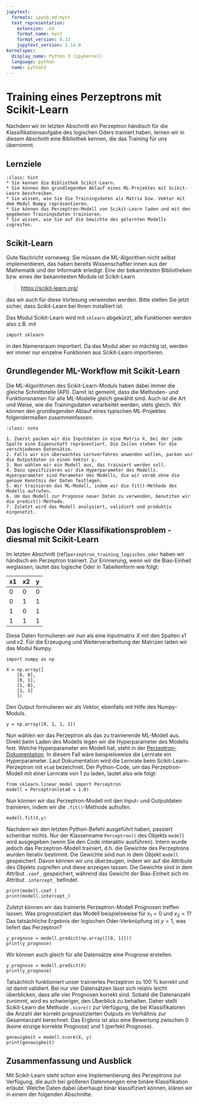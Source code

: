```yaml
---
jupytext:
  formats: ipynb,md:myst
  text_representation:
    extension: .md
    format_name: myst
    format_version: 0.13
    jupytext_version: 1.14.0
kernelspec:
  display_name: Python 3 (ipykernel)
  language: python
  name: python3
---
```


# Training eines Perzeptrons mit Scikit-Learn

Nachdem wir im letzten Abschnitt ein Perzeptron händisch für die Klassifikationsaufgabe des logischen Oders trainiert haben, lernen wir in diesem Abschnitt eine Bibliothek kennen, die das Training für uns übernimmt.

## Lernziele

```{admonition} Lernziele
:class: hint
* Sie kennen die Bibliothek Scikit-Learn.
* Sie können den grundlegenden Ablauf eines ML-Projektes mit Scikit-Learn beschreiben.
* Sie wissen, wie Sie die Trainingsdaten als Matrix bzw. Vektor mit dem Modul Numpy repräsentieren.
* Sie können das Perzeptron-Modell von Scikit-Learn laden und mit den gegebenen Trainingsdaten trainieren.
* Sie wissen, wie Sie auf die Gewichte des gelernten Modells zugreifen.
```

## Scikit-Learn

Gute Nachricht vorneweg: Sie müssen die ML-Algorithen nicht selbst
implementieren, das haben bereits Wissenschaftler:innen aus der Mathematik und
der Informatik erledigt. Eine der bekanntesten Bibliotheken bzw. eines der
bekanntesten Module ist Scikit-Learn

> https://scikit-learn.org/

das wir auch für diese Vorlesung verwenden werden. Bitte stellen Sie jetzt
sicher, dass Scikit-Learn bei Ihnen installiert ist. 

Das Modul Scikit-Learn wird mit ``sklearn`` abgekürzt, alle Funktionen werden
also z.B. mit

```{code-cell} ipython3
import sklearn
```

in den Namensraum importiert. Da das Modul aber so mächtig ist, werden wir immer
nur einzelne Funktionen aus Scikit-Learn importieren. 

## Grundlegender ML-Workflow mit Scikit-Learn 

Die ML-Algorithmen des Scikit-Learn-Moduls haben dabei immer die gleiche
Schnittstelle (API). Damit ist gemeint, dass die Methoden- und Funktionsnamen
für alle ML-Modelle gleich gewählt sind. Auch ist die Art und Weise, wie die
Trainingsdaten verarbeitet werden, stets gleich. Wir können den grundlegenden
Ablauf eines typischen ML-Projektes folgendermaßen zusammenfassen:

```{admonition} Wie funktioniert der grundlegende ML-Workflow mit Scikit-Learn?
:class: note

1. Zuerst packen wir die Inputdaten in eine Matrix X, bei der jede Spalte eine Eigenschaft repräsentiert. Die Zeilen stehen für die verschiedenen Datensätze.
2. Falls wir ein überwachtes Lernverfahren anwenden wollen, packen wir die Outputdaten in einen Vektor y.
3. Nun wählen wir ein Modell aus, das trainiert werden soll. 
4. Dazu spezifizieren wir die Hyperparameter des Modells. Hyperparameter sind Parameter des Modells, die wir vorab ohne die genaue Kenntnis der Daten festlegen.
5. Wir trainieren das ML-Modell, indem wir die fit()-Methode des Modells aufrufen.
6. Um das Modell zur Prognose neuer Daten zu verwenden, benutzten wir die predict()-Methode.
7. Zuletzt wird das Modell analysiert, validiert und produktiv eingesetzt.
```

## Das logische Oder Klassifikationsproblem - diesmal mit Scikit-Learn 

Im letzten Abschnitt {ref}`perzeptron_training_logisches_oder` haben wir
händisch ein Perzeptron trainiert. Zur Erinnerung, wenn wir die Bias-Einheit
weglassen, lautet das logische Oder in Tabellenform wie folgt:

x1 | x2 | y
---|----|---
 0 | 0  | 0
 0 | 1  | 1
 1 | 0  | 1
 1 | 1  | 1

Diese Daten formulieren wir nun als eine Inputmatrix $X$ mit den Spalten x1 und
x2. Für die Erzeugung und Weiterverarbeitung der Matrizen laden wir das Modul
Numpy.

```{code-cell} ipython3
import numpy as np

X = np.array([
    [0, 0],
    [0, 1],
    [1, 0],
    [1, 1]
    ])
```

Den Output formulieren wir als Vektor, ebenfalls mit Hilfe des Numpy-Moduls.

```{code-cell} ipython3
y = np.array([0, 1, 1, 1])
````

Nun wählen wir das Perzeptron als das zu trainierende ML-Modell aus. Direkt beim
Laden des Modells legen wir die Hyperparameter des Modells fest. Welche
Hyperparameter ein Modell hat, steht in der
[Perzeptron-Dokumentation](https://scikit-learn.org/stable/modules/generated/sklearn.linear_model.Perceptron.html?highlight=perceptron#sklearn.linear_model.Perceptron).
In diesem Fall wäre beispielsweise die Lernrate ein Hyperparameter. Laut
Dokumentation wird die Lernrate beim Scikit-Learn-Perzeptron mit `eta0`
bezeichnet. Der Python-Code, um das Perzeptron-Modell mit einer Lernrate von 1
zu laden, lautet also wie folgt:

```{code-cell} ipython3
from sklearn.linear_model import Perceptron 
modell = Perceptron(eta0 = 1.0)
```

Nun können wir das Perzeptron-Modell mit den Input- und Outputdaten trainieren, indem wir die `.fit()`-Methode aufrufen.

```{code-cell} ipython3
modell.fit(X,y)
```

Nachdem wir den letzten Python-Befehl ausgeführt haben, passiert scheinbar
nichts. Nur der Klassenname `Perceptron()` des Objekts `modell` wird ausgegeben
(wenn Sie den Code interaktiv ausführen). Intern wurde jedoch das
Perzeptron-Modell trainiert, d.h. die Gewichte des Perzeptrons wurden iterativ
bestimmt. Die Gewichte sind nun in dem Objekt `modell` gespeichert. Davon können
wir uns überzeugen, indem wir auf die Attribute des Objekts zugreifen und diese
anzeigen lassen. Die Gewichte sind in dem Attribut `.coef_` gespeichert, während
das Gewicht der Bias-Einheit sich im Attribut `.intercept_` befindet.

```{code-cell} ipython3
print(modell.coef_)
print(modell.intercept_)
```

Zuletzt können wir das trainierte Perzeptron-Modell Prognosen treffen lassen.
Was prognostiziert das Modell beispielsweise für $x_1=0$ und $x_2=1$? Das
tatsächliche Ergebnis der logischen Oder-Verknüpfung ist $y=1$, was liefert das
Perzeptron?

```{code-cell} ipython3 
y_prognose = modell.predict(np.array([[0, 1]]))
print(y_prognose)
```

Wir können auch gleich für alle Datensätze eine Prognose erstellen.

```{code-cell} ipython3 
y_prognose = modell.predict(X)
print(y_prognose)
```

Tatsächlich funktioniert unser trainiertes Perzeptron zu 100 % korrekt und ist
damit validiert. Bei nur vier Datensätzen lässt sich relativ leicht überblicken,
dass alle vier Prognosen korrekt sind. Sobald die Datenanzahl zunimmt, wird es
schwieriger, den Überblick zu behalten. Daher stellt Scikit-Learn die Methode
`.score()` zur Verfügung, die bei Klassifikatoren die Anzahl der korrekt
prognostizierten Outputs im Verhältnis zur Gesamtanzahl berechnet. Das Ergbnis
ist also eine Bewertung zwischen 0 (keine einzige korrekte Prognose) und 1
(perfekt Prognose).

```{code-cell} ipython3
genauigkeit = modell.score(X, y)
print(genauigkeit)
```

## Zusammenfassung und Ausblick

Mit Scikit-Learn steht schon eine Implementierung des Perzeptrons zur Verfügung,
die auch bei größeren Datenmengen eine binäre Klassifikation erlaubt. Welche
Daten dabei überhaupt binär klassifiziert können, klären wir in einem der
folgenden Abschnitte.
